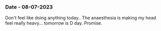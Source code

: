 ### Date - 08-07-2023
Don't feel like doing anything today..
The anaesthesia is making my head feel really heavy...
tomorrow is  D day.
Promise.